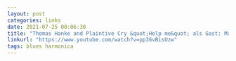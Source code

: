 ```yaml
---
layout: post
categories: links
date: 2021-07-25 00:06:30
title: "Thomas Hanke and Plaintive Cry &quot;Help me&quot; als Gast: Marc Breitfelder -  UnterRock in Leipzig - YouTube"
linkurl: "https://www.youtube.com/watch?v=pp36vBisUzw"
tags: blues harmonica
---
```

